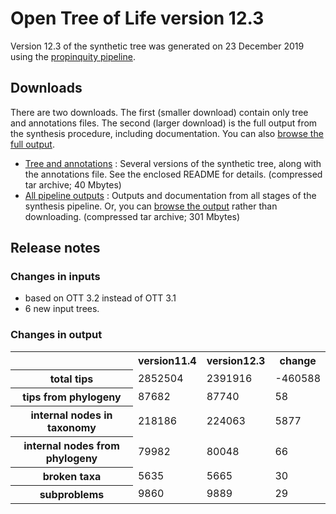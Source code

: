 # Open Tree of Life version 12.3

Version 12.3 of the synthetic tree was generated on 23 December 2019 using the [propinquity pipeline](https://github.com/OpenTreeOfLife/propinquity).

## Downloads
There are two downloads. The first (smaller download) contain only tree and annotations files. The second (larger download) is the full output from the synthesis procedure, including documentation. You can also [browse the full output](https://files.opentreeoflife.org/synthesis/opentree12.3/output/index.html).

* [Tree and annotations](https://files.opentreeoflife.org/synthesis/opentree12.3/opentree12.3_tree.tgz) : Several versions of the synthetic tree, along with the annotations file. See the enclosed README for details. (compressed tar archive; 40 Mbytes)
* [All pipeline outputs](https://files.opentreeoflife.org/synthesis/opentree12.3/opentree12.3_output.tgz) : Outputs and documentation from all stages of the synthesis pipeline. Or, you can [browse the output](https://files.opentreeoflife.org/synthesis/opentree12.3/output/index.html) rather than downloading. (compressed tar archive; 301 Mbytes)

## Release notes

### Changes in inputs

* based on OTT 3.2 instead of OTT 3.1
* 6 new input trees.

### Changes in output

<table class="table table-condensed">
<tr>
<th><!--statistic-->&nbsp;</th>
<th>version11.4</th>
<th>version12.3</th>
<th>change</th>
<tr>
   <th>total tips</th>
   <td>2852504</td>
   <td>2391916</td>
   <td>-460588</td>
</tr>
<tr>
   <th>tips from phylogeny</th>
   <td>87682</td>
   <td>87740</td>
   <td>58</td>
</tr>
<tr>
   <th>internal nodes in taxonomy</th>
   <td>218186</td>
   <td>224063</td>
   <td>5877</td>
</tr>
<tr>
   <th>internal nodes from phylogeny</th>
   <td>79982</td>
   <td>80048</td>
   <td>66</td>
</tr>
<tr>
   <th>broken taxa</th>
   <td>5635</td>
   <td>5665</td>
   <td>30</td>
</tr>
<tr>
   <th>subproblems</th>
   <td>9860</td>
   <td>9889</td>
   <td>29</td>
</tr>
</table>
